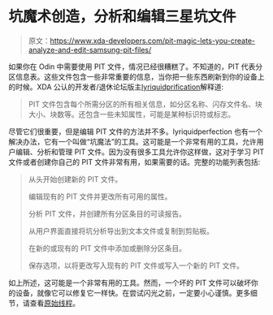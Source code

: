 # 坑魔术创造，分析和编辑三星坑文件

> 原文：<https://www.xda-developers.com/pit-magic-lets-you-create-analyze-and-edit-samsung-pit-files/>

如果你在 Odin 中需要使用 PIT 文件，情况已经很糟糕了。不知道的，PIT 代表分区信息表。这些文件包含一些非常重要的信息，当你把一些东西刷新到你的设备上的时候。XDA 公认的开发者/退休论坛版主[lyriquidprification](http://forum.xda-developers.com/member.php?u=1834730)解释道:

> PIT 文件包含每个所需分区的所有相关信息，如分区名称、闪存文件名、块大小、块数等。还包含一些未知属性，可能是某种标识符或标志。

尽管它们很重要，但是编辑 PIT 文件的方法并不多。lyriquidperfection 也有一个解决办法，它有一个叫做“坑魔法”的工具。这可能是一个非常有用的工具，允许用户编辑、分析和管理 PIT 文件。因为没有很多工具允许你这样做，这对于学习 PIT 文件或者创建你自己的 PIT 文件非常有用，如果需要的话。完整的功能列表包括:

> 从头开始创建新的 PIT 文件。
> 
> 编辑现有的 PIT 文件并更改所有可用的属性。
> 
> 分析 PIT 文件，并创建所有分区条目的可读报告。
> 
> 从用户界面直接将坑分析导出到文本文件或复制到剪贴板。
> 
> 在新的或现有的 PIT 文件中添加或删除分区条目。
> 
> 保存选项，以将更改写入现有的 PIT 文件或写入一个新的 PIT 文件。

如上所述，这可能是一个非常有用的工具。然而，一个坏的 PIT 文件可以破坏你的设备，就像它可以修复它一样快。在尝试闪光之前，一定要小心谨慎。更多细节，请查看[原始线程](http://forum.xda-developers.com/showthread.php?t=1916936)。